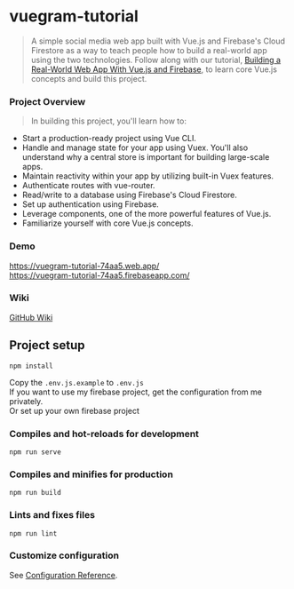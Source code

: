 # vuegram-tutorial

> A simple social media web app built with Vue.js and Firebase's Cloud Firestore as a way to teach people how to build a real-world app using the two technologies. Follow along with our tutorial, [Building a Real-World Web App With Vue.js and Firebase](http://savvyapps.com/blog/definitive-guide-building-web-app-vuejs-firebase), to learn core Vue.js concepts and build this project.

### Project Overview

> In building this project, you'll learn how to:

* Start a production-ready project using Vue CLI.
* Handle and manage state for your app using Vuex. You'll also understand why a central store is important for building large-scale apps.
* Maintain reactivity within your app by utilizing built-in Vuex features.
* Authenticate routes with vue-router.
* Read/write to a database using Firebase's Cloud Firestore.
* Set up authentication using Firebase.
* Leverage components, one of the more powerful features of Vue.js.
* Familiarize yourself with core Vue.js concepts.

### Demo

<https://vuegram-tutorial-74aa5.web.app/>  
<https://vuegram-tutorial-74aa5.firebaseapp.com/>

### Wiki

[GitHub Wiki](https://github.com/DarinDev1000/vuegram-tutorial/wiki)

## Project setup
```
npm install
```

Copy the `.env.js.example` to `.env.js`  
If you want to use my firebase project, get the configuration from me privately.  
Or set up your own firebase project

### Compiles and hot-reloads for development
```
npm run serve
```

### Compiles and minifies for production
```
npm run build
```

### Lints and fixes files
```
npm run lint
```

### Customize configuration
See [Configuration Reference](https://cli.vuejs.org/config/).
